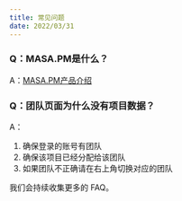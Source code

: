 ```yaml
---
title: 常见问题
date: 2022/03/31
---
```


### Q：MASA.PM是什么？

A：[MASA.PM产品介绍](introduce.md)

### Q：团队页面为什么没有项目数据？

A：

1. 确保登录的账号有团队
2. 确保该项目已经分配给该团队
3. 如果团队不正确请在右上角切换对应的团队



我们会持续收集更多的 FAQ。